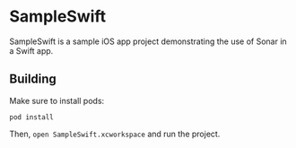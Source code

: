 # SampleSwift
SampleSwift is a sample iOS app project demonstrating the use of Sonar in a Swift app.

## Building
Make sure to install pods:

```
pod install
```

Then, `open SampleSwift.xcworkspace` and run the project.
